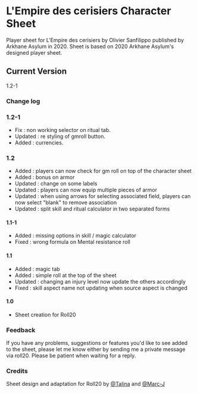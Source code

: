 # L'Empire des cerisiers Character Sheet
Player sheet for L'Empire des cerisiers by Olivier Sanfilippo published by Arkhane Asylum in 2020. Sheet is based on 2020 Arkhane Asylum's designed player sheet.

## Current Version
1.2-1

### Change log

### 1.2-1

* Fix : non working selector on ritual tab.
* Updated : re styling of gmroll button.
* Added : currencies.

### 1.2

* Added : players can now check for gm roll on top of the character sheet
* Added : bonus on armor
* Updated : change on some labels
* Updated : players can now equip multiple pieces of armor
* Updated : when using arrows for selecting associated field, players can now select "blank" to remove association
* Updated : split skill and ritual calculator in two separated forms

#### 1.1-1 
* Added : missing options in skill / magic calculator
* Fixed : wrong formula on Mental resistance roll

#### 1.1
* Added : magic tab
* Added : simple roll at the top of the sheet
* Updated : changing an injury level now update the others accordingly
* Fixed : skill aspect name not updating when source aspect is changed

#### 1.0
* Sheet creation for Roll20

### Feedback
If you have any problems, suggestions or features you'd like to see added to the sheet, please let me know either by sending me a private message via roll20.  Please be patient when waiting for a reply.

### Credits
Sheet design and adaptation for Roll20 by [@Talina](https://app.roll20.net/users/3632466/talina) and [@Marc-J](https://app.roll20.net/users/3631783/marc-j)
